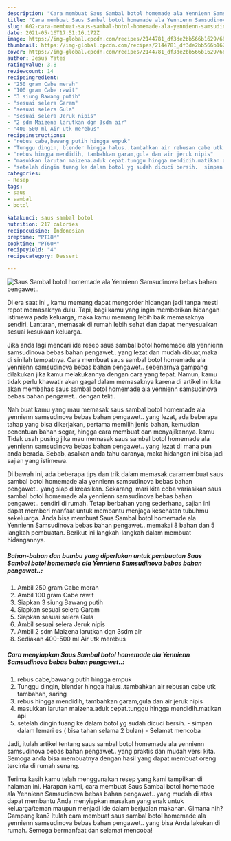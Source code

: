 ```yaml
---
description: "Cara membuat Saus Sambal botol homemade ala Yennienn Samsudinova bebas bahan pengawet.. yang enak Untuk Jualan"
title: "Cara membuat Saus Sambal botol homemade ala Yennienn Samsudinova bebas bahan pengawet.. yang enak Untuk Jualan"
slug: 602-cara-membuat-saus-sambal-botol-homemade-ala-yennienn-samsudinova-bebas-bahan-pengawet-yang-enak-untuk-jualan
date: 2021-05-16T17:51:16.172Z
image: https://img-global.cpcdn.com/recipes/2144781_df3de2bb566b1629/680x482cq70/saus-sambal-botol-homemade-ala-yennienn-samsudinova-bebas-bahan-pengawet-foto-resep-utama.jpg
thumbnail: https://img-global.cpcdn.com/recipes/2144781_df3de2bb566b1629/680x482cq70/saus-sambal-botol-homemade-ala-yennienn-samsudinova-bebas-bahan-pengawet-foto-resep-utama.jpg
cover: https://img-global.cpcdn.com/recipes/2144781_df3de2bb566b1629/680x482cq70/saus-sambal-botol-homemade-ala-yennienn-samsudinova-bebas-bahan-pengawet-foto-resep-utama.jpg
author: Jesus Yates
ratingvalue: 3.8
reviewcount: 14
recipeingredient:
- "250 gram Cabe merah"
- "100 gram Cabe rawit"
- "3 siung Bawang putih"
- "sesuai selera Garam"
- "sesuai selera Gula"
- "sesuai selera Jeruk nipis"
- "2 sdm Maizena larutkan dgn 3sdm air"
- "400-500 ml Air utk merebus"
recipeinstructions:
- "rebus cabe,bawang putih hingga empuk"
- "Tunggu dingin, blender hingga halus..tambahkan air rebusan cabe utk tambahan, saring"
- "rebus hingga mendidih, tambahkan garam,gula dan air jeruk nipis"
- "masukkan larutan maizena.aduk cepat.tunggu hingga mendidih.matikan api"
- "setelah dingin tuang ke dalam botol yg sudah dicuci bersih.  simpan dalam lemari es ( bisa tahan selama 2 bulan)  Selamat mencoba"
categories:
- Resep
tags:
- saus
- sambal
- botol

katakunci: saus sambal botol 
nutrition: 217 calories
recipecuisine: Indonesian
preptime: "PT18M"
cooktime: "PT60M"
recipeyield: "4"
recipecategory: Dessert

---
```



![Saus Sambal botol homemade ala Yennienn Samsudinova bebas bahan pengawet..](https://img-global.cpcdn.com/recipes/2144781_df3de2bb566b1629/680x482cq70/saus-sambal-botol-homemade-ala-yennienn-samsudinova-bebas-bahan-pengawet-foto-resep-utama.jpg)

Di era  saat ini , kamu memang dapat mengorder hidangan jadi tanpa mesti repot memasaknya dulu. Tapi, bagi kamu yang ingin memberikan hidangan istimewa pada keluarga, maka kamu memang lebih baik memasaknya sendiri. Lantaran, memasak di rumah lebih sehat dan dapat menyesuaikan sesuai kesukaan keluarga.

Jika anda lagi mencari ide resep saus sambal botol homemade ala yennienn samsudinova bebas bahan pengawet.. yang lezat dan mudah dibuat,maka di sinilah tempatnya. Cara membuat saus sambal botol homemade ala yennienn samsudinova bebas bahan pengawet..  sebenarnya gampang dilakukan jika kamu melakukannya dengan cara yang tepat. Namun, kamu tidak perlu khawatir akan gagal dalam memasaknya 
karena di artikel ini kita akan membahas saus sambal botol homemade ala yennienn samsudinova bebas bahan pengawet.. dengan teliti.  



Nah buat kamu yang mau memasak saus sambal botol homemade ala yennienn samsudinova bebas bahan pengawet.. yang lezat, ada beberapa tahap yang bisa dikerjakan, pertama memilih jenis bahan, kemudian penentuan bahan segar, hingga cara membuat dan menyajikannya. kamu Tidak usah pusing jika mau memasak saus sambal botol homemade ala yennienn samsudinova bebas bahan pengawet.. yang lezat di mana pun anda berada. Sebab, asalkan anda  tahu caranya, maka hidangan ini bisa jadi sajian yang istimewa.

Di bawah ini, ada beberapa tips dan trik dalam memasak caramembuat saus sambal botol homemade ala yennienn samsudinova bebas bahan pengawet.. yang siap dikreasikan. Sekarang, mari kita coba variasikan saus sambal botol homemade ala yennienn samsudinova bebas bahan pengawet.. sendiri di rumah. Tetap berbahan yang sederhana, sajian ini dapat memberi manfaat untuk membantu menjaga kesehatan tubuhmu sekeluarga. Anda bisa membuat Saus Sambal botol homemade ala Yennienn Samsudinova bebas bahan pengawet.. memakai 8 bahan dan 5 langkah pembuatan. Berikut ini langkah-langkah dalam membuat hidangannya.

<!--inarticleads1-->

##### Bahan-bahan dan bumbu yang diperlukan untuk pembuatan Saus Sambal botol homemade ala Yennienn Samsudinova bebas bahan pengawet..:

1. Ambil 250 gram Cabe merah
1. Ambil 100 gram Cabe rawit
1. Siapkan 3 siung Bawang putih
1. Siapkan sesuai selera Garam
1. Siapkan sesuai selera Gula
1. Ambil sesuai selera Jeruk nipis
1. Ambil 2 sdm Maizena larutkan dgn 3sdm air
1. Sediakan 400-500 ml Air utk merebus




<!--inarticleads2-->

##### Cara menyiapkan Saus Sambal botol homemade ala Yennienn Samsudinova bebas bahan pengawet..:

1. rebus cabe,bawang putih hingga empuk
1. Tunggu dingin, blender hingga halus..tambahkan air rebusan cabe utk tambahan, saring
1. rebus hingga mendidih, tambahkan garam,gula dan air jeruk nipis
1. masukkan larutan maizena.aduk cepat.tunggu hingga mendidih.matikan api
1. setelah dingin tuang ke dalam botol yg sudah dicuci bersih.  - simpan dalam lemari es ( bisa tahan selama 2 bulan)  - Selamat mencoba




Jadi, itulah artikel tentang  saus sambal botol homemade ala yennienn samsudinova bebas bahan pengawet..  yang praktis dan mudah versi kita. Semoga anda bisa membuatnya dengan hasil yang dapat membuat oreng tercinta di rumah senang. 

Terima kasih kamu telah menggunakan resep yang kami tampilkan di halaman ini. Harapan kami, cara membuat  Saus Sambal botol homemade ala Yennienn Samsudinova bebas bahan pengawet.. yang mudah di atas dapat membantu Anda menyiapkan masakan yang enak untuk keluarga/teman maupun menjadi ide dalam berjualan makanan. Gimana nih? Gampang kan? Itulah cara membuat saus sambal botol homemade ala yennienn samsudinova bebas bahan pengawet.. yang bisa Anda lakukan di rumah. Semoga bermanfaat dan selamat mencoba!

